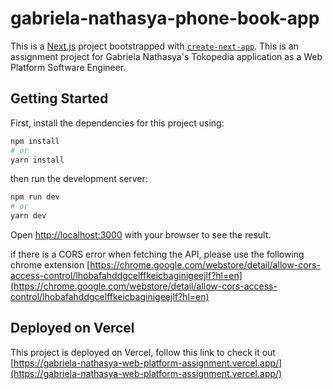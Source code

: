# gabriela-nathasya-phone-book-app

This is a [Next.js](https://nextjs.org/) project bootstrapped with [`create-next-app`](https://github.com/vercel/next.js/tree/canary/packages/create-next-app).
This is an assignment project for Gabriela Nathasya's Tokopedia application as a Web Platform Software Engineer.

## Getting Started

First, install the dependencies for this project using:

```bash
npm install
# or
yarn install
```

then run the development server:

```bash
npm run dev
# or
yarn dev
```

Open [http://localhost:3000](http://localhost:3000) with your browser to see the result.

if there is a CORS error when fetching the API, please use the following chrome extension
[https://chrome.google.com/webstore/detail/allow-cors-access-control/lhobafahddgcelffkeicbaginigeejlf?hl=en](https://chrome.google.com/webstore/detail/allow-cors-access-control/lhobafahddgcelffkeicbaginigeejlf?hl=en)

## Deployed on Vercel

This project is deployed on Vercel, follow this link to check it out
[https://gabriela-nathasya-web-platform-assignment.vercel.app/](https://gabriela-nathasya-web-platform-assignment.vercel.app/)
